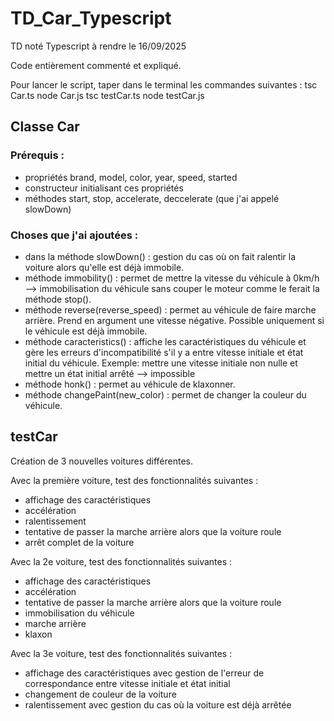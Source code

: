 # TD_Car_Typescript
TD noté Typescript à rendre le 16/09/2025

Code entièrement commenté et expliqué.

Pour lancer le script, taper dans le terminal les commandes suivantes : 
tsc Car.ts
node Car.js
tsc testCar.ts
node testCar.js

## Classe Car
### Prérequis : 
- propriétés brand, model, color, year, speed, started
- constructeur initialisant ces propriétés
- méthodes start, stop, accelerate, deccelerate (que j'ai appelé slowDown)

### Choses que j'ai ajoutées : 
- dans la méthode slowDown() : gestion du cas où on fait ralentir la voiture alors qu'elle est déjà immobile.
- méthode immobility() : permet de mettre la vitesse du véhicule à 0km/h --> immobilisation du véhicule sans couper le moteur comme le ferait la méthode stop().
- méthode reverse(reverse_speed) : permet au véhicule de faire marche arrière. Prend en argument une vitesse négative. Possible uniquement si le véhicule est déjà immobile. 
- méthode caracteristics() : affiche les caractéristiques du véhicule et gère les erreurs d'incompatibilité s'il y a entre vitesse initiale et état initial du véhicule. Exemple: mettre une vitesse initiale non nulle et mettre un état initial arrêté --> impossible 
- méthode honk() : permet au véhicule de klaxonner.
- méthode changePaint(new_color) : permet de changer la couleur du véhicule.

## testCar
Création de 3 nouvelles voitures différentes.

Avec la première voiture, test des fonctionnalités suivantes : 
- affichage des caractéristiques 
- accélération
- ralentissement
- tentative de passer la marche arrière alors que la voiture roule 
- arrêt complet de la voiture 

Avec la 2e voiture, test des fonctionnalités suivantes : 
- affichage des caractéristiques
- accélération
- tentative de passer la marche arrière alors que la voiture roule
- immobilisation du véhicule 
- marche arrière
- klaxon

Avec la 3e voiture, test des fonctionnalités suivantes : 
- affichage des caractéristiques avec gestion de l'erreur de correspondance entre vitesse initiale et état initial
- changement de couleur de la voiture 
- ralentissement avec gestion du cas où la voiture est déjà arrêtée